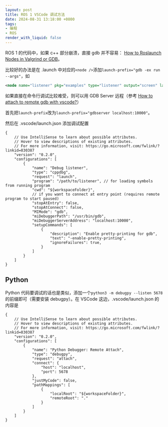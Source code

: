 ```yaml
---
layout: post
title: ROS 1 VSCode 调试方法
date: 2024-08-31 13:18:00 +0800
tags: 
- 编程
- ROS
render_with_liquid: false
---
```


ROS 1 的代码中，如果 c++ 部分崩溃，直接 gdb 并不容易：
[How to Roslaunch Nodes in Valgrind or GDB](http://wiki.ros.org/roslaunch/Tutorials/Roslaunch%20Nodes%20in%20Valgrind%20or%20GDB)。

比较好的办法是在 .launch 中对应的`<node />`添加`launch-prefix="gdb -ex run --args"`，如

```xml
<node name="listener" pkg="examples" type="listener" output="screen" launch-prefix="gdb -ex run --args" /> 
```

如果直接在命令行调试比较难受，则可以用 GDB Server 远程（参考 [How to attach to remote gdb with vscode?](https://stackoverflow.com/questions/53519668/how-to-attach-to-remote-gdb-with-vscode)）

首先把`launch-prefix`改为`launch-prefix="gdbserver localhost:10000"`。

然后在 .vscode/launch.json 添加调试配置
```json5
{
    // Use IntelliSense to learn about possible attributes.
    // Hover to view descriptions of existing attributes.
    // For more information, visit: https://go.microsoft.com/fwlink/?linkid=830387
    "version": "0.2.0",
    "configurations": [
        {
            "name": "Debug listener",
            "type": "cppdbg",
            "request": "launch",
            "program": "/path/to/listener", // for loading symbols from running program
            "cwd": "${workspaceFolder}",
            // if you want to connect at entry point (requires remote program to start paused)
            "stopAtEntry": false,
            "stopAtConnect": false,
            "MIMode": "gdb",
            "miDebuggerPath": "/usr/bin/gdb",
            "miDebuggerServerAddress": "localhost:10000",
            "setupCommands": [
                {
                    "description": "Enable pretty-printing for gdb",
                    "text": "-enable-pretty-printing",
                    "ignoreFailures": true,
                }
            ]
        }
    ]
}
```

## Python

Python 代码要调试的话也是类似，添加一个`python3 -m debugpy --listen 5678`的前缀即可（需要安装 debugpy）。在 VSCode 这边，.vscode/launch.json 的内容是
```json5
{
    // Use IntelliSense to learn about possible attributes.
    // Hover to view descriptions of existing attributes.
    // For more information, visit: https://go.microsoft.com/fwlink/?linkid=830387
    "version": "0.2.0",
    "configurations": [
        {
            "name": "Python Debugger: Remote Attach",
            "type": "debugpy",
            "request": "attach",
            "connect": {
                "host": "localhost",
                "port": 5678
            },
            "justMyCode": false,
            "pathMappings": [
                {
                    "localRoot": "${workspaceFolder}",
                    "remoteRoot": "."
                }
            ]
        }
    ]
}
```
